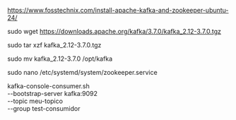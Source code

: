
https://www.fosstechnix.com/install-apache-kafka-and-zookeeper-ubuntu-24/

sudo wget https://downloads.apache.org/kafka/3.7.0/kafka_2.12-3.7.0.tgz

sudo tar xzf kafka_2.12-3.7.0.tgz

sudo mv kafka_2.12-3.7.0 /opt/kafka

sudo nano /etc/systemd/system/zookeeper.service






kafka-console-consumer.sh \
  --bootstrap-server kafka:9092 \
  --topic meu-topico \
  --group test-consumidor
